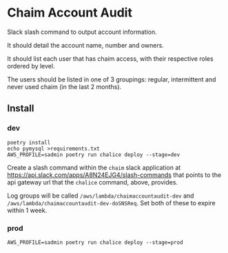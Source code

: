 # Chaim Account Audit
Slack slash command to output account information.

It should detail the account name, number and owners.

It should list each user that has chaim access, with their respective roles
ordered by level.

The users should be listed in one of 3 groupings: regular, intermittent and
never used chaim (in the last 2 months).

## Install

### dev
```
poetry install
echo pymysql >requirements.txt
AWS_PROFILE=sadmin poetry run chalice deploy --stage=dev
```
Create a slash command within the `chaim` slack application at
https://api.slack.com/apps/A8N24EJG4/slash-commands that points to
the api gateway url that the `chalice` command, above, provides.

Log groups will be called `/aws/lambda/chaimaccountaudit-dev`
and `/aws/lambda/chaimaccountaudit-dev-doSNSReq`. Set both of these
to expire within 1 week.

### prod
```
AWS_PROFILE=sadmin poetry run chalice deploy --stage=prod
```

